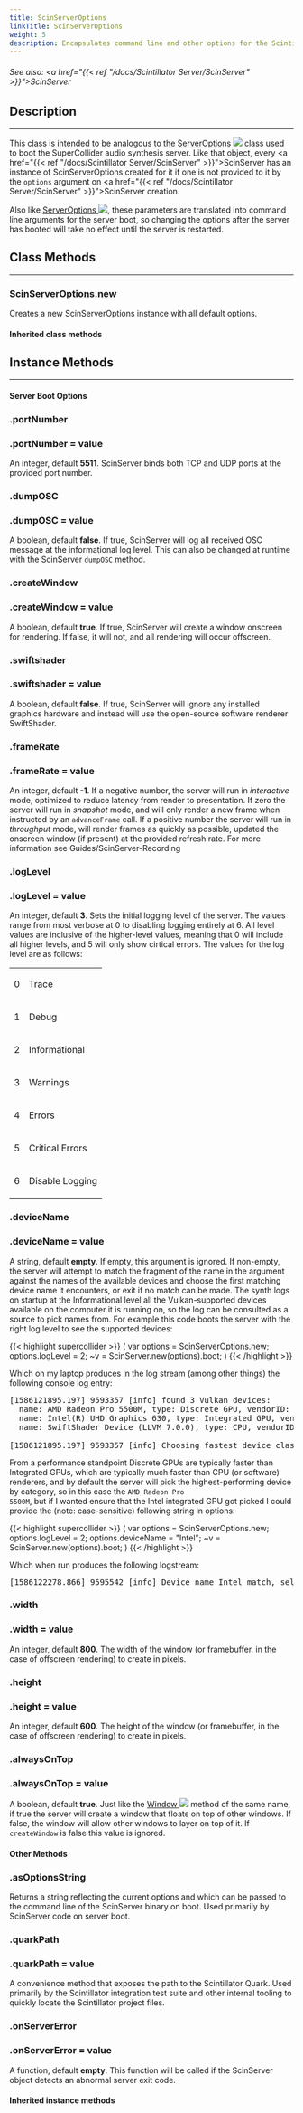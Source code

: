 ```yaml
---
title: ScinServerOptions
linkTitle: ScinServerOptions
weight: 5
description: Encapsulates command line and other options for the Scintillator synthesis server.
---
```

<!-- generated file, please edit the original .schelp file(in the Scintillator repository) and then run schelpToMarkDown.scdscript to regenerate. -->
###### See also: <a href="{{< ref "/docs/Scintillator Server/ScinServer" >}}">ScinServer</a> 



## Description
---



This class is intended to be analogous to the <a href="https://doc.sccode.org/Classes/ServerOptions.html">ServerOptions <img src="/images/external-link.svg" class="one-liner"></a> class used to boot the SuperCollider audio synthesis server. Like that object, every <a href="{{< ref "/docs/Scintillator Server/ScinServer" >}}">ScinServer</a> has an instance of ScinServerOptions created for it if one is not provided to it by the <code>options</code> argument on <a href="{{< ref "/docs/Scintillator Server/ScinServer" >}}">ScinServer</a> creation.



Also like <a href="https://doc.sccode.org/Classes/ServerOptions.html">ServerOptions <img src="/images/external-link.svg" class="one-liner"></a>, these parameters are translated into command line arguments for the server boot, so changing the options after the server has booted will take no effect until the server is restarted.



## Class Methods
---



### ScinServerOptions.new



Creates a new ScinServerOptions instance with all default options.



#### Inherited class methods



## Instance Methods
---



#### Server Boot Options



### .portNumber



### .portNumber = value


An integer, default <strong>5511</strong>. ScinServer binds both TCP and UDP ports at the provided port number.



### .dumpOSC



### .dumpOSC = value


A boolean, default <strong>false</strong>. If true, ScinServer will log all received OSC message at the informational log level. This can also be changed at runtime with the ScinServer <code>dumpOSC</code> method.



### .createWindow



### .createWindow = value


A boolean, default <strong>true</strong>. If true, ScinServer will create a window onscreen for rendering. If false, it will not, and all rendering will occur offscreen.



### .swiftshader



### .swiftshader = value


A boolean, default <strong>false</strong>. If true, ScinServer will ignore any installed graphics hardware and instead will use the open-source software renderer SwiftShader.



### .frameRate



### .frameRate = value


An integer, default <strong>-1</strong>. If a negative number, the server will run in <em>interactive</em> mode, optimized to reduce latency from render to presentation. If zero the server will run in <em>snapshot</em> mode, and will only render a new frame when instructed by an <code>advanceFrame</code> call. If a positive number the server will run in <em>throughput</em> mode, will render frames as quickly as possible, updated the onscreen window (if present) at the provided refresh rate. For more information see Guides/ScinServer-Recording



### .logLevel



### .logLevel = value


An integer, default <strong>3</strong>. Sets the initial logging level of the server. The values range from most verbose at 0 to disabling logging entirely at 6. All level values are inclusive of the higher-level values, meaning that 0 will include all higher levels, and 5 will only show cirtical errors. The values for the log level are as follows:


<table>
<tr><td>

0

</td><td>

Trace

</td></tr>
<tr><td>

1

</td><td>

Debug

</td></tr>
<tr><td>

2

</td><td>

Informational

</td></tr>
<tr><td>

3

</td><td>

Warnings

</td></tr>
<tr><td>

4

</td><td>

Errors

</td></tr>
<tr><td>

5

</td><td>

Critical Errors

</td></tr>
<tr><td>

6

</td><td>

Disable Logging

</td></tr>

</table>


### .deviceName



### .deviceName = value


A string, default <strong>empty</strong>. If empty, this argument is ignored. If non-empty, the server will attempt to match the fragment of the name in the argument against the names of the available devices and choose the first matching device name it encounters, or exit if no match can be made. The synth logs on startup at the Informational level all the Vulkan-supported devices available on the computer it is running on, so the log can be consulted as a source to pick names from. For example this code boots the server with the right log level to see the supported devices:



{{< highlight supercollider >}}
(
var options = ScinServerOptions.new;
options.logLevel = 2;
~v = ScinServer.new(options).boot;
)
{{< /highlight >}}



Which on my laptop produces in the log stream (among other things) the following console log entry:

<pre>[1586121895.197] 9593357 [info] found 3 Vulkan devices:
  name: AMD Radeon Pro 5500M, type: Discrete GPU, vendorID: 1002, deviceID: 7340
  name: Intel(R) UHD Graphics 630, type: Integrated GPU, vendorID: 8086, deviceID: 3e9b
  name: SwiftShader Device (LLVM 7.0.0), type: CPU, vendorID: 1ae0, deviceID: c0de

[1586121895.197] 9593357 [info] Choosing fastest device class Discrete GPU, device AMD Radeon Pro 5500M</pre>

From a performance standpoint Discrete GPUs are typically faster than Integrated GPUs, which are typically much faster than CPU (or software) renderers, and by default the server will pick the highest-performing device by category, so in this case the <code>AMD Radeon Pro 5500M</code>, but if I wanted ensure that the Intel integrated GPU got picked I could provide the (note: case-sensitive) following string in options:



{{< highlight supercollider >}}
(
var options = ScinServerOptions.new;
options.logLevel = 2;
options.deviceName = "Intel";
~v = ScinServer.new(options).boot;
)
{{< /highlight >}}



Which when run produces the following logstream:

<pre>[1586122278.866] 9595542 [info] Device name Intel match, selecting Intel(R) UHD Graphics 630</pre>

### .width



### .width = value


An integer, default <strong>800</strong>. The width of the window (or framebuffer, in the case of offscreen rendering) to create in pixels.



### .height



### .height = value


An integer, default <strong>600</strong>. The height of the window (or framebuffer, in the case of offscreen rendering) to create in pixels.



### .alwaysOnTop



### .alwaysOnTop = value


A boolean, default <strong>true</strong>. Just like the <a href="https://doc.sccode.org/Classes/Window.html">Window <img src="/images/external-link.svg" class="one-liner"></a> method of the same name, if true the server will create a window that floats on top of other windows. If false, the window will allow other windows to layer on top of it. If <code>createWindow</code> is false this value is ignored.



#### Other Methods



### .asOptionsString



Returns a string reflecting the current options and which can be passed to the command line of the ScinServer binary on boot. Used primarily by ScinServer code on server boot.



### .quarkPath



### .quarkPath = value


A convenience method that exposes the path to the Scintillator Quark. Used primarily by the Scintillator integration test suite and other internal tooling to quickly locate the Scintillator project files.



### .onServerError



### .onServerError = value


A function, default <strong>empty</strong>. This function will be called if the ScinServer object detects an abnormal server exit code.



#### Inherited instance methods

